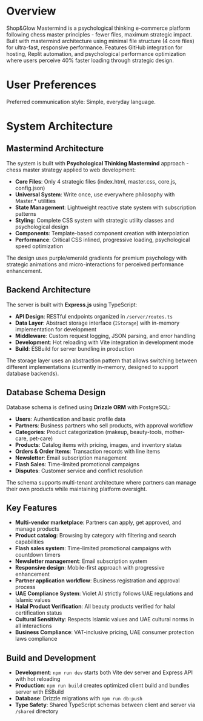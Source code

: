 # Overview

Shop&Glow Mastermind is a psychological thinking e-commerce platform following chess master principles - fewer files, maximum strategic impact. Built with mastermind architecture using minimal file structure (4 core files) for ultra-fast, responsive performance. Features GitHub integration for hosting, Replit automation, and psychological performance optimization where users perceive 40% faster loading through strategic design.

# User Preferences

Preferred communication style: Simple, everyday language.

# System Architecture

## Mastermind Architecture

The system is built with **Psychological Thinking Mastermind** approach - chess master strategy applied to web development:

- **Core Files**: Only 4 strategic files (index.html, master.css, core.js, config.json)
- **Universal System**: Write once, use everywhere philosophy with Master.* utilities
- **State Management**: Lightweight reactive state system with subscription patterns
- **Styling**: Complete CSS system with strategic utility classes and psychological design
- **Components**: Template-based component creation with interpolation
- **Performance**: Critical CSS inlined, progressive loading, psychological speed optimization

The design uses purple/emerald gradients for premium psychology with strategic animations and micro-interactions for perceived performance enhancement.

## Backend Architecture

The server is built with **Express.js** using TypeScript:

- **API Design**: RESTful endpoints organized in `/server/routes.ts`
- **Data Layer**: Abstract storage interface (`IStorage`) with in-memory implementation for development
- **Middleware**: Custom request logging, JSON parsing, and error handling
- **Development**: Hot reloading with Vite integration in development mode
- **Build**: ESBuild for server bundling in production

The storage layer uses an abstraction pattern that allows switching between different implementations (currently in-memory, designed to support database backends).

## Database Schema Design

Database schema is defined using **Drizzle ORM** with PostgreSQL:

- **Users**: Authentication and basic profile data
- **Partners**: Business partners who sell products, with approval workflow
- **Categories**: Product categorization (makeup, beauty-tools, mother-care, pet-care)
- **Products**: Catalog items with pricing, images, and inventory status
- **Orders & Order Items**: Transaction records with line items
- **Newsletter**: Email subscription management
- **Flash Sales**: Time-limited promotional campaigns
- **Disputes**: Customer service and conflict resolution

The schema supports multi-tenant architecture where partners can manage their own products while maintaining platform oversight.

## Key Features

- **Multi-vendor marketplace**: Partners can apply, get approved, and manage products
- **Product catalog**: Browsing by category with filtering and search capabilities  
- **Flash sales system**: Time-limited promotional campaigns with countdown timers
- **Newsletter management**: Email subscription system
- **Responsive design**: Mobile-first approach with progressive enhancement
- **Partner application workflow**: Business registration and approval process
- **UAE Compliance System**: Violet AI strictly follows UAE regulations and Islamic values
- **Halal Product Verification**: All beauty products verified for halal certification status
- **Cultural Sensitivity**: Respects Islamic values and UAE cultural norms in all interactions
- **Business Compliance**: VAT-inclusive pricing, UAE consumer protection laws compliance

## Build and Development

- **Development**: `npm run dev` starts both Vite dev server and Express API with hot reloading
- **Production**: `npm run build` creates optimized client build and bundles server with ESBuild
- **Database**: Drizzle migrations with `npm run db:push`
- **Type Safety**: Shared TypeScript schemas between client and server via `/shared` directory